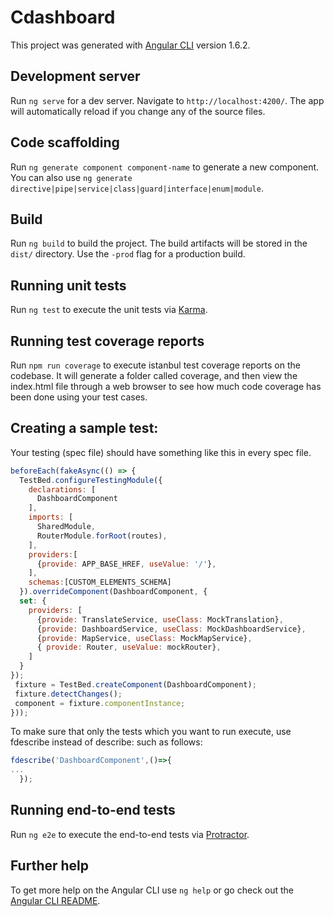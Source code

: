 # Cdashboard

This project was generated with [Angular CLI](https://github.com/angular/angular-cli) version 1.6.2.

## Development server

Run `ng serve` for a dev server. Navigate to `http://localhost:4200/`. The app will automatically reload if you change any of the source files.

## Code scaffolding

Run `ng generate component component-name` to generate a new component. You can also use `ng generate directive|pipe|service|class|guard|interface|enum|module`.

## Build

Run `ng build` to build the project. The build artifacts will be stored in the `dist/` directory. Use the `-prod` flag for a production build.

## Running unit tests

Run `ng test` to execute the unit tests via [Karma](https://karma-runner.github.io).

## Running test coverage reports

Run `npm run coverage` to execute istanbul test coverage reports on the codebase. It will generate a folder called coverage, and then view the index.html file through a web browser to see how much code coverage has been done using your test cases.

## Creating a sample test:

Your testing (spec file) should have something like this in every spec file.
```javascript
beforeEach(fakeAsync(() => {
  TestBed.configureTestingModule({
    declarations: [
      DashboardComponent
    ],
    imports: [
      SharedModule,
      RouterModule.forRoot(routes),
    ],
    providers:[
      {provide: APP_BASE_HREF, useValue: '/'},
    ],
    schemas:[CUSTOM_ELEMENTS_SCHEMA]
  }).overrideComponent(DashboardComponent, {
  set: {
    providers: [
      {provide: TranslateService, useClass: MockTranslation},
      {provide: DashboardService, useClass: MockDashboardService},
      {provide: MapService, useClass: MockMapService},
      { provide: Router, useValue: mockRouter},
    ]
  }
});
 fixture = TestBed.createComponent(DashboardComponent);
 fixture.detectChanges();
 component = fixture.componentInstance;
}));
```

To make sure that only the tests which you want to run execute, use fdescribe instead of describe: such as follows:
```javascript
fdescribe('DashboardComponent',()=>{
...
  });
  ```

## Running end-to-end tests

Run `ng e2e` to execute the end-to-end tests via [Protractor](http://www.protractortest.org/).

## Further help

To get more help on the Angular CLI use `ng help` or go check out the [Angular CLI README](https://github.com/angular/angular-cli/blob/master/README.md).
